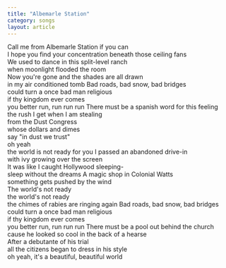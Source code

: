 ```yaml
---
title: "Albemarle Station"
category: songs
layout: article
---
```


Call me from Albemarle Station if you can  
I hope you find your concentration beneath those ceiling fans  
We used to dance in this split-level ranch  
when moonlight flooded the room  
Now you're gone and the shades are all drawn  
in my air conditioned tomb Bad roads, bad snow, bad bridges  
could turn a once bad man religious  
if thy kingdom ever comes  
you better run, run run run There must be a spanish word for this feeling  
the rush I get when I am stealing  
from the Dust Congress  
whose dollars and dimes  
say "in dust we trust"  
oh yeah  
the world is not ready for you I passed an abandoned drive-in  
with ivy growing over the screen  
It was like I caught Hollywood sleeping-  
sleep without the dreams A magic shop in Colonial Watts  
something gets pushed by the wind  
The world's not ready  
the world's not ready  
the chimes of rabies are ringing again Bad roads, bad snow, bad bridges  
could turn a once bad man religious  
if thy kingdom ever comes  
you better run, run run run There must be a pool out behind the church  
cause he looked so cool in the back of a hearse  
After a debutante of his trial  
all the citizens began to dress in his style  
oh yeah, it's a beautiful, beautiful world
